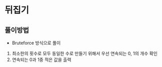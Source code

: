 # 뒤집기
## 풀이방법
- Bruteforce 방식으로 풀이
1. 최소한의 횟수로 모두 동일한 수로 만들기 위해서 우선 연속되는 0, 1의 개수 확인 
2. 연속되는 0과 1중 적은 값을 출력